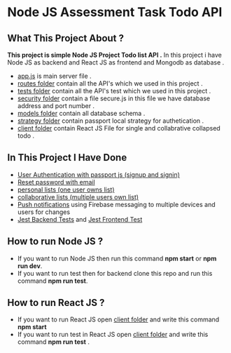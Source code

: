 # Node JS Assessment Task Todo API

## What This Project About ?
**This project is simple Node JS Project Todo list API .**
In this project i have Node JS as backend and React JS as frontend and Mongodb as database .
- [app.js](https://github.com/viveksharmaui/C.C-Task/blob/master/app.js) is main server file .
- [routes folder](https://github.com/viveksharmaui/C.C-Task/tree/master/routes) contain all the API's which we used in this project .
- [tests folder](https://github.com/viveksharmaui/C.C-Task/tree/master/tests) contain all the API's test which we used in this project .
- [security folder](https://github.com/viveksharmaui/C.C-Task/tree/master/security) contain a file secure.js in this file we have database address and port number .
- [models folder](https://github.com/viveksharmaui/C.C-Task/tree/master/security)
contain all database schema .
- [strategy folder](https://github.com/viveksharmaui/C.C-Task/tree/master/strategy)
contain passport local strategy for authetication .
- [client folder](https://github.com/viveksharmaui/C.C-Task/tree/master/client)
contain React JS File for single and collabrative collapsed todo .

## In This Project I Have Done
- [User Authentication with passport js (signup and signin)](https://github.com/viveksharmaui/C.C-Task/tree/master/routes)
- [Reset password with email](https://github.com/viveksharmaui/C.C-Task/blob/master/routes/changePassword.js)
- [personal lists (one user owns list)](https://github.com/viveksharmaui/C.C-Task/blob/master/client/src/singleTodo.js)
- [collaborative lists (multiple users own list)](https://github.com/viveksharmaui/C.C-Task/blob/master/client/src/collabrativeTodo.js)
- [Push notifications](https://github.com/viveksharmaui/C.C-Task/blob/master/client/src/push-notification.js) using Firebase messaging to multiple devices and users for changes
- [Jest Backend Tests](https://github.com/viveksharmaui/C.C-Task/tree/master/tests) and [Jest Frontend Test](https://github.com/viveksharmaui/C.C-Task/tree/master/client/src)

## How to run Node JS ?
- If you want to run Node JS then run this command **npm start** or **npm run dev**.
- If you want to run test then for backend clone this repo and run this command **npm run test**.

## How to run React JS ?
- If you want to run React JS  open [client folder](https://github.com/viveksharmaui/C.C-Task/tree/master/client) and write this command **npm start**
- If you want to run test in React JS open [client folder](https://github.com/viveksharmaui/C.C-Task/tree/master/client) and write this command **npm run test** .